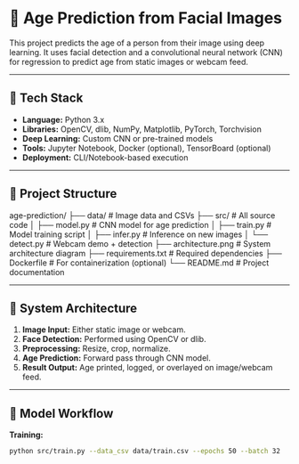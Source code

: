 # 🧠 Age Prediction from Facial Images

This project predicts the age of a person from their image using deep learning. It uses facial detection and a convolutional neural network (CNN) for regression to predict age from static images or webcam feed.

---

## 🚀 Tech Stack

- **Language:** Python 3.x  
- **Libraries:** OpenCV, dlib, NumPy, Matplotlib, PyTorch, Torchvision  
- **Deep Learning:** Custom CNN or pre-trained models  
- **Tools:** Jupyter Notebook, Docker (optional), TensorBoard (optional)  
- **Deployment:** CLI/Notebook-based execution  

---

## 📁 Project Structure

age-prediction/
├── data/ # Image data and CSVs
├── src/ # All source code
│ ├── model.py # CNN model for age prediction
│ ├── train.py # Model training script
│ ├── infer.py # Inference on new images
│ └── detect.py # Webcam demo + detection
├── architecture.png # System architecture diagram
├── requirements.txt # Required dependencies
├── Dockerfile # For containerization (optional)
└── README.md # Project documentation

---

## 🧠 System Architecture

1. **Image Input:** Either static image or webcam.  
2. **Face Detection:** Performed using OpenCV or dlib.  
3. **Preprocessing:** Resize, crop, normalize.  
4. **Age Prediction:** Forward pass through CNN model.  
5. **Result Output:** Age printed, logged, or overlayed on image/webcam feed.  

---

## 🧪 Model Workflow

**Training:**
```bash
python src/train.py --data_csv data/train.csv --epochs 50 --batch 32

